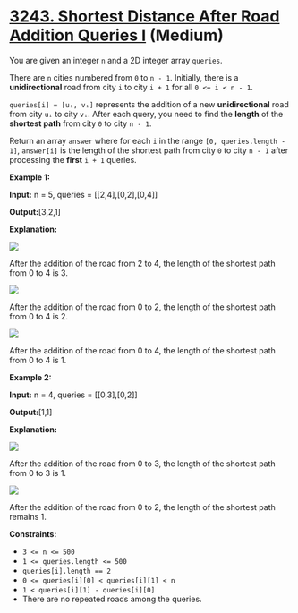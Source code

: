 # [3243. Shortest Distance After Road Addition Queries I][link] (Medium)

[link]: https://leetcode.cn/problems/shortest-distance-after-road-addition-queries-i/

You are given an integer `n` and a 2D integer array `queries`.

There are `n` cities numbered from `0` to `n - 1`. Initially, there is a **unidirectional** road from
city `i` to city `i + 1` for all `0 <= i < n - 1`.

`queries[i] = [uᵢ, vᵢ]` represents the addition of a new **unidirectional** road from city `uᵢ` to
city `vᵢ`. After each query, you need to find the **length** of the **shortest path** from city `0`
to city `n - 1`.

Return an array `answer` where for each `i` in the range `[0, queries.length - 1]`, `answer[i]` is
the length of the shortest path from city `0` to city `n - 1` after processing the **first** `i + 1`
queries.

**Example 1:**

**Input:** n = 5, queries = \[\[2,4\],\[0,2\],\[0,4\]\]

**Output:**\[3,2,1\]

**Explanation:**

![](https://assets.leetcode.com/uploads/2024/06/28/image8.jpg)

After the addition of the road from 2 to 4, the length of the shortest path from 0 to 4 is 3.

![](https://assets.leetcode.com/uploads/2024/06/28/image9.jpg)

After the addition of the road from 0 to 2, the length of the shortest path from 0 to 4 is 2.

![](https://assets.leetcode.com/uploads/2024/06/28/image10.jpg)

After the addition of the road from 0 to 4, the length of the shortest path from 0 to 4 is 1.

**Example 2:**

**Input:** n = 4, queries = \[\[0,3\],\[0,2\]\]

**Output:**\[1,1\]

**Explanation:**

![](https://assets.leetcode.com/uploads/2024/06/28/image11.jpg)

After the addition of the road from 0 to 3, the length of the shortest path from 0 to 3 is 1.

![](https://assets.leetcode.com/uploads/2024/06/28/image12.jpg)

After the addition of the road from 0 to 2, the length of the shortest path remains 1.

**Constraints:**

- `3 <= n <= 500`
- `1 <= queries.length <= 500`
- `queries[i].length == 2`
- `0 <= queries[i][0] < queries[i][1] < n`
- `1 < queries[i][1] - queries[i][0]`
- There are no repeated roads among the queries.
